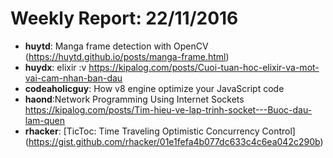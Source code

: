 # Weekly Report: 22/11/2016

- **huytd**: Manga frame detection with OpenCV (https://huytd.github.io/posts/manga-frame.html)
- **huydx**: elixir :v https://kipalog.com/posts/Cuoi-tuan-hoc-elixir-va-mot-vai-cam-nhan-ban-dau
- **codeaholicguy**: How v8 engine optimize your JavaScript code
- **haond**:Network Programming Using Internet Sockets https://kipalog.com/posts/Tim-hieu-ve-lap-trinh-socket---Buoc-dau-lam-quen
- **rhacker**: [TicToc: Time Traveling Optimistic Concurrency Control] (https://gist.github.com/rhacker/01e1fefa4b077dc633c4c6ea042c290b)
